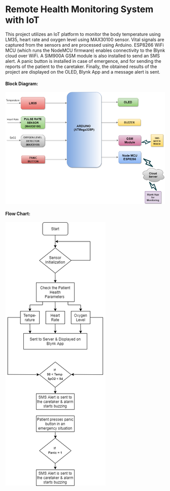# Remote Health Monitoring System with IoT

This project utilizes an IoT platform to monitor the body temperature using LM35, heart rate and oxygen level using MAX30100 sensor. Vital signals are captured from the sensors and are processed using Arduino. 
ESP8266 WiFi MCU (which runs the NodeMCU firmware) enables connectivity to the Blynk cloud over WiFi.
A SIM900A GSM module is also installed to send an SMS alert. A panic button is installed in case of emergence, and for sending the reports of the patient to the caretaker. Finally, the obtained results of the project are displayed on the OLED, Blynk App and a message alert is sent.

#### Block Diagram:
![Block Diagram](https://github.com/VPraharsha03/Remote_Health_Monitoring_System/blob/main/Block.png?raw=true)

#### Flow Chart:
![Flow Chart](https://github.com/VPraharsha03/Remote_Health_Monitoring_System/blob/main/Flow_Chart.png?raw=true)
